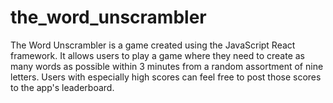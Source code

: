 # the_word_unscrambler
 
The Word Unscrambler is a game created using the JavaScript React framework. It allows users to play a game where they need to create as many words as possible within 3 minutes from a random assortment of nine letters. Users with especially high scores can feel free to post those scores to the app's leaderboard.
